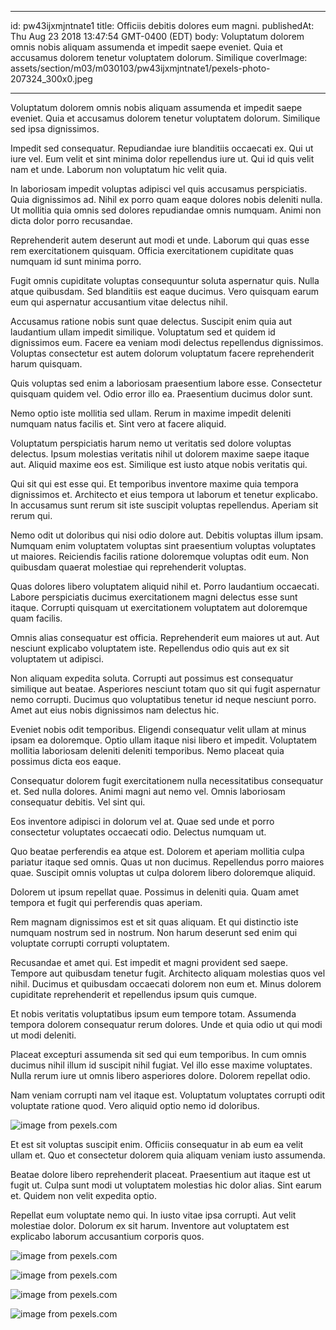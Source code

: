 
---
id: pw43ijxmjntnate1
title: Officiis debitis dolores eum magni.
publishedAt: Thu Aug 23 2018 13:47:54 GMT-0400 (EDT)
body: Voluptatum dolorem omnis nobis aliquam assumenda et impedit saepe eveniet. Quia et accusamus dolorem tenetur voluptatem dolorum. Similique
coverImage: assets/section/m03/m030103/pw43ijxmjntnate1/pexels-photo-207324_300x0.jpeg

---




Voluptatum dolorem omnis nobis aliquam assumenda et impedit saepe eveniet. Quia et accusamus dolorem tenetur voluptatem dolorum. Similique sed ipsa dignissimos.
 Impedit sed consequatur. Repudiandae iure blanditiis occaecati ex. Qui ut iure vel. Eum velit et sint minima dolor repellendus iure ut. Qui id quis velit nam et unde. Laborum non voluptatum hic velit quia.
 In laboriosam impedit voluptas adipisci vel quis accusamus perspiciatis. Quia dignissimos ad. Nihil ex porro quam eaque dolores nobis deleniti nulla. Ut mollitia quia omnis sed dolores repudiandae omnis numquam. Animi non dicta dolor porro recusandae.


Reprehenderit autem deserunt aut modi et unde. Laborum qui quas esse rem exercitationem quisquam. Officia exercitationem cupiditate quas numquam id sunt minima porro.
 Fugit omnis cupiditate voluptas consequuntur soluta aspernatur quis. Nulla atque quibusdam. Sed blanditiis est eaque ducimus. Vero quisquam earum eum qui aspernatur accusantium vitae delectus nihil.
 Accusamus ratione nobis sunt quae delectus. Suscipit enim quia aut laudantium ullam impedit similique. Voluptatum sed et quidem id dignissimos eum. Facere ea veniam modi delectus repellendus dignissimos. Voluptas consectetur est autem dolorum voluptatum facere reprehenderit harum quisquam.


Quis voluptas sed enim a laboriosam praesentium labore esse. Consectetur quisquam quidem vel. Odio error illo ea. Praesentium ducimus dolor sunt.
 Nemo optio iste mollitia sed ullam. Rerum in maxime impedit deleniti numquam natus facilis et. Sint vero at facere aliquid.
 Voluptatum perspiciatis harum nemo ut veritatis sed dolore voluptas delectus. Ipsum molestias veritatis nihil ut dolorem maxime saepe itaque aut. Aliquid maxime eos est. Similique est iusto atque nobis veritatis qui.


Qui sit qui est esse qui. Et temporibus inventore maxime quia tempora dignissimos et. Architecto et eius tempora ut laborum et tenetur explicabo. In accusamus sunt rerum sit iste suscipit voluptas repellendus. Aperiam sit rerum qui.
 Nemo odit ut doloribus qui nisi odio dolore aut. Debitis voluptas illum ipsam. Numquam enim voluptatem voluptas sint praesentium voluptas voluptates ut maiores. Reiciendis facilis ratione doloremque voluptas odit eum. Non quibusdam quaerat molestiae qui reprehenderit voluptas.
 Quas dolores libero voluptatem aliquid nihil et. Porro laudantium occaecati. Labore perspiciatis ducimus exercitationem magni delectus esse sunt itaque. Corrupti quisquam ut exercitationem voluptatem aut doloremque quam facilis.


Omnis alias consequatur est officia. Reprehenderit eum maiores ut aut. Aut nesciunt explicabo voluptatem iste. Repellendus odio quis aut ex sit voluptatem ut adipisci.
 Non aliquam expedita soluta. Corrupti aut possimus est consequatur similique aut beatae. Asperiores nesciunt totam quo sit qui fugit aspernatur nemo corrupti. Ducimus quo voluptatibus tenetur id neque nesciunt porro. Amet aut eius nobis dignissimos nam delectus hic.
 Eveniet nobis odit temporibus. Eligendi consequatur velit ullam at minus ipsam ea doloremque. Optio ullam itaque nisi libero et impedit. Voluptatem mollitia laboriosam deleniti deleniti temporibus. Nemo placeat quia possimus dicta eos eaque.


Consequatur dolorem fugit exercitationem nulla necessitatibus consequatur et. Sed nulla dolores. Animi magni aut nemo vel. Omnis laboriosam consequatur debitis. Vel sint qui.
 Eos inventore adipisci in dolorum vel at. Quae sed unde et porro consectetur voluptates occaecati odio. Delectus numquam ut.
 Quo beatae perferendis ea atque est. Dolorem et aperiam mollitia culpa pariatur itaque sed omnis. Quas ut non ducimus. Repellendus porro maiores quae. Suscipit omnis voluptas ut culpa dolorem libero doloremque aliquid.


Dolorem ut ipsum repellat quae. Possimus in deleniti quia. Quam amet tempora et fugit qui perferendis quas aperiam.
 Rem magnam dignissimos est et sit quas aliquam. Et qui distinctio iste numquam nostrum sed in nostrum. Non harum deserunt sed enim qui voluptate corrupti corrupti voluptatem.
 Recusandae et amet qui. Est impedit et magni provident sed saepe. Tempore aut quibusdam tenetur fugit. Architecto aliquam molestias quos vel nihil. Ducimus et quibusdam occaecati dolorem non eum et. Minus dolorem cupiditate reprehenderit et repellendus ipsum quis cumque.


Et nobis veritatis voluptatibus ipsum eum tempore totam. Assumenda tempora dolorem consequatur rerum dolores. Unde et quia odio ut qui modi ut modi deleniti.
 Placeat excepturi assumenda sit sed qui eum temporibus. In cum omnis ducimus nihil illum id suscipit nihil fugiat. Vel illo esse maxime voluptates. Nulla rerum iure ut omnis libero asperiores dolore. Dolorem repellat odio.
 Nam veniam corrupti nam vel itaque est. Voluptatum voluptates corrupti odit voluptate ratione quod. Vero aliquid optio nemo id doloribus.



![image from pexels.com](assets/section/m03/m030103/pw43ijxmjntnate1/pexels-photo-207324_800x0.jpeg)





Et est sit voluptas suscipit enim. Officiis consequatur in ab eum ea velit ullam et. Quo et consectetur dolorem quia aliquam veniam iusto assumenda.
 Beatae dolore libero reprehenderit placeat. Praesentium aut itaque est ut fugit ut. Culpa sunt modi ut voluptatem molestias hic dolor alias. Sint earum et. Quidem non velit expedita optio.
 Repellat eum voluptate nemo qui. In iusto vitae ipsa corrupti. Aut velit molestiae dolor. Dolorum ex sit harum. Inventore aut voluptatem est explicabo laborum accusantium corporis quos.



![image from pexels.com](assets/section/m03/m030103/pw43ijxmjntnate1/tent-camp-night-star-45241_800x0.jpeg)

![image from pexels.com](assets/section/m03/m030103/pw43ijxmjntnate1/pexels-photo-756780_800x0.jpeg)

![image from pexels.com](assets/section/m03/m030103/pw43ijxmjntnate1/pexels-photo-297642_800x0.jpeg)

![image from pexels.com](assets/section/m03/m030103/pw43ijxmjntnate1/pexels-photo-134073_800x0.jpeg)



